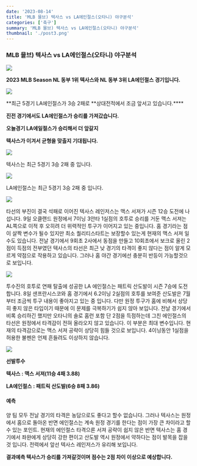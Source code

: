 ```yaml
---
date: '2023-08-14'
title: 'MLB 믈브) 텍사스 vs LA에인절스(오타니) 야구분석'
categories: ['축구']
summary: 'MLB 믈브) 텍사스 vs LA에인절스(오타니) 야구분석'
thumbnail: './post3.png'
---
```


### **MLB 믈브) 텍사스 vs LA에인절스(오타니) 야구분석**

![](https://blog.kakaocdn.net/dn/bVFca1/btsrhEbv733/JGZY2Vqgju0JkGPz0sUzl1/img.png)

**2023 MLB Season NL 동부 1위 텍사스와 **NL 동부** 3위 LA에인절스 경기입니다.**

![](https://blog.kakaocdn.net/dn/YzCcq/btsq1GbFDSB/bMAWNHe35Ksm6kqwM3kIr0/img.png)

**최근 5경기 LA에인절스가 3승 2패로 **상대전적에서 조금 앞서고 있습니다.\*\*\*\*

**진전 경기에서도 LA에인절스가 승리를 가져갔습니다.**

**오늘경기 **LA에일절스**가 승리해서 더 앞갈지**

**텍사스가 이겨서 균형을 맞출지 기대됩니다.**

![](https://blog.kakaocdn.net/dn/1ZJGk/btsrhGtCUOO/zgtKJ9pTV2ao9VXysifMfk/img.png)

텍사스는 최근 5경기 3승 2패 중 입니다.

![](https://blog.kakaocdn.net/dn/nkAnB/btsrhFuJrts/7zkLrCakE425l6UhNRapl1/img.png)

LA에인절스는 최근 5경기 3승 2패 중 입니다.

![](https://blog.kakaocdn.net/dn/bbRekd/btsrdimWWKs/TVrO7LKRBP5HZru193sSwK/img.png)

타선의 부진이 결국 석패로 이어진 텍사스 레인저스는 맥스 서져가 시즌 12승 도전에 나섭니다. 9일 오클랜드 원정에서 7이닝 3안타 1실점의 호투로 승리를 거둔 맥스 서져는 AL쪽으로 이적 후 오히려 더 위력적인 투구가 이어지고 있는 중입니다. 홈 경기라는 점이 살짝 변수가 될수 있지만 최소 퀄리티스타트는 보장할수 있는게 현재의 맥스 서져 일수도 있습니다. 전날 경기에서 9회초 2사에서 동점을 만들고 10회초에서 보크로 올린 2점이 득점의 전부였던 텍사스의 타선은 최근 낮 경기의 타격이 좋지 않다는 점이 알게 모르게 약점으로 작용하고 있습니다. 그러나 홈 야간 경기에선 충분히 반등이 가능할것으로 보입니다.

![](https://blog.kakaocdn.net/dn/bnNZmC/btsrdhn3yPY/6W67nnLI2PYecbAiRTUuDk/img.png)

투수진의 호투로 연패 탈출에 성공한 LA 에인절스는 패트릭 산도발이 시즌 7승에 도전합니다. 8일 샌프란시스코와 홈 경기에서 6.2이닝 2실점의 호투를 보여준 산도발은 7월부터 조금씩 투구 내용이 좋아지고 있는 중 입니다. 다만 원정 투구가 홈에 비해서 상당히 좋지 않은 타입이기 때문에 이 문제를 극복하기가 쉽지 않아 보입니다. 전날 경기에서 비록 승리하긴 했지만 오타니의 솔로 홈런 포함 단 2점을 득점하는데 그친 에인절스의 타선은 원정에서 타격감이 전혀 올라오지 않고 있습니다. 이 부분은 최대 변수입니다. 현재의 타격감으로는 맥스 서져 공략이 상당히 힘들 것으로 보입니다. 4이닝동안 1실점을 허용한 불펜은 언제 흔들려도 이상하지 않습니다.

![](https://blog.kakaocdn.net/dn/5B3QR/btsrfgP16Rf/Z9zsMQNlmFaYzuZvHKwvd0/img.png)

**선발투수**

**텍사스 : 맥스 서져(11승 4패 3.88)**

**LA에인절스 : ​패트릭 산도발(6승 8패 3.86)**

#### **예측**

양 팀 모두 전날 경기의 타격은 농담으로도 좋다고 할수 없습니다. 그러나 텍사스는 원정에서 홈으로 돌아온 반면 에인절스는 계속 원정 경기를 한다는 점이 가장 큰 차이라고 할수 있는 포인트. 현재의 에인절스 타격으론 서져 공략이 쉽지 않은 반면 텍사스는 홈 경기에서 좌완에게 상당히 강한 편이고 산도발 역시 원정에서 약하다는 점이 발목을 잡을 것 입니다. 전력에서 앞선 텍사스 레인저스가 유리해 보입니다.

**결과예측 텍사스가 승리를 가져갈것이며 점수는 2점 차이 이상으로 예상합니다.**
